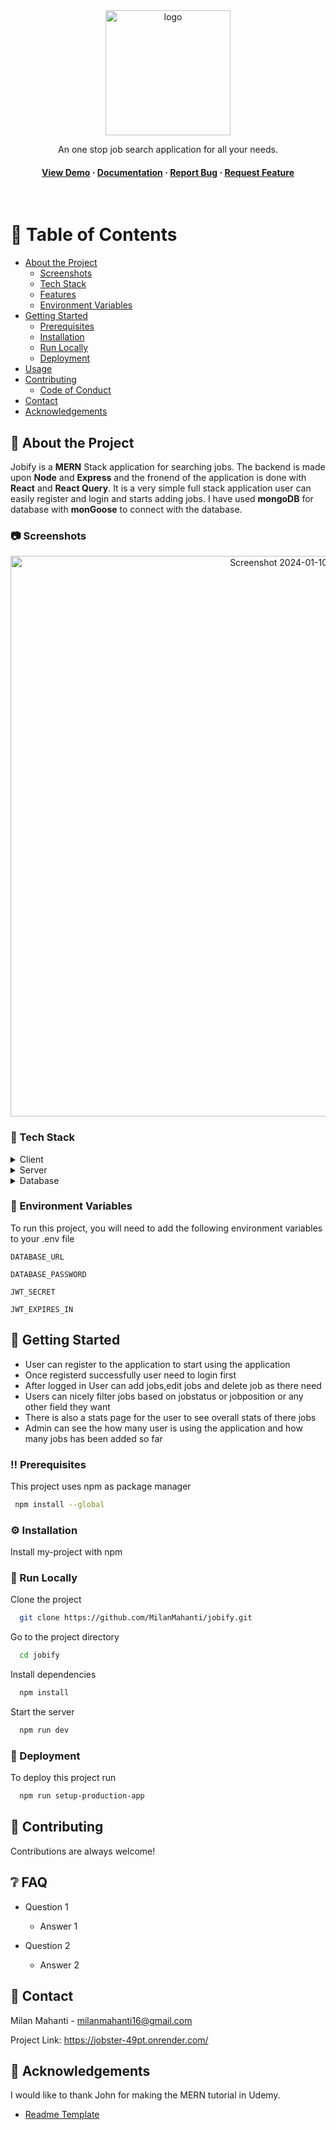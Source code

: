 <!--
![logo](https://github.com/MilanMahanti/jobify-mern-application-temp/assets/114055453/3b5e52cb-c3f6-498f-b811-07da304a1743)<!--
Hey, thanks for using the awesome-readme-template template.  
If you have any enhancements, then fork this project and create a pull request 
or just open an issue with the label "enhancement".

Don't forget to give this project a star for additional support ;)
Maybe you can mention me or this repo in the acknowledgements too
-->
<div align="center">

  <img src="https://github.com/MilanMahanti/jobster-mern-application-temp/assets/114055453/91f1921d-3aa5-49a8-b2f3-2664805fd283" alt="logo" width="200" height="auto" />
  
  <p>
    An one stop job search application for all your needs.
  </p>
  
  
<!-- Badges -->
   
<h4>
    <a href="https://jobster-49pt.onrender.com/">View Demo</a>
  <span> · </span>
    <a href="https://github.com/MilanMahanti/jobify">Documentation</a>
  <span> · </span>
    <a href="https://github.com/MilanMahanti/jobify/issues/">Report Bug</a>
  <span> · </span>
    <a href="https://github.com/MilanMahanti/jobify/issues/">Request Feature</a>
  </h4>
</div>

<br />

<!-- Table of Contents -->
# :notebook_with_decorative_cover: Table of Contents

- [About the Project](#star2-about-the-project)
  * [Screenshots](#camera-screenshots)
  * [Tech Stack](#space_invader-tech-stack)
  * [Features](#dart-features)
  * [Environment Variables](#key-environment-variables)
- [Getting Started](#toolbox-getting-started)
  * [Prerequisites](#bangbang-prerequisites)
  * [Installation](#gear-installation)
  * [Run Locally](#running-run-locally)
  * [Deployment](#triangular_flag_on_post-deployment)
- [Usage](#eyes-usage)
- [Contributing](#wave-contributing)
  * [Code of Conduct](#scroll-code-of-conduct)
- [Contact](#handshake-contact)
- [Acknowledgements](#gem-acknowledgements)

  

<!-- About the Project -->
## :star2: About the Project
Jobify is a **MERN** Stack application for searching jobs. The backend is made upon **Node** and **Express** and the fronend of the application is done with **React** and **React Query**. It is a very simple full stack application user can easily register and login and starts adding jobs. I have used **mongoDB** for database with **monGoose** to connect with the database.

<!-- Screenshots -->
### :camera: Screenshots

<div align="center"> 
<img width="897" alt="Screenshot 2024-01-10 075429" src="https://github.com/MilanMahanti/jobster-mern-application-temp/assets/114055453/f5f6ec60-2226-4ab0-be7b-6aab1a8e9818">
</div>


<!-- TechStack -->
### :space_invader: Tech Stack

<details>
  <summary>Client</summary>
  <ul>
    <li><a href="https://reactjs.org/">React.js</a></li>
    <li><a href="https://reactjs.org/">React Query</a></li>
    <li><a href="https://reactjs.org/">React Router</a></li>
    <li><a href="https://reactjs.org/">Styled Components</a></li>
  </ul>
</details>

<details>
  <summary>Server</summary>
  <ul>
    <li><a href="https://expressjs.com/">Express.js</a></li>
    <li><a href="https://nodejs.com/">Node.js</a></li>
  </ul>
</details>

<details>
<summary>Database</summary>
  <ul>
    <li><a href="https://www.mongodb.com/">MongoDB</a></li>
    <li><a href="https://m0ngoose.com/">Mongoose</a></li>
  </ul>
</details>




<!-- Env Variables -->
### :key: Environment Variables

To run this project, you will need to add the following environment variables to your .env file

`DATABASE_URL`

`DATABASE_PASSWORD`

`JWT_SECRET`

`JWT_EXPIRES_IN`

<!-- Getting Started -->
## 	:toolbox: Getting Started
- User can register to the application to start using the application
- Once registerd successfully user need to login first
- After logged in User can add jobs,edit jobs and delete job as there need
- Users can nicely filter jobs based on jobstatus or jobposition or any other field they want
- There is also a stats page for the user to see overall stats of there jobs
- Admin can see the how many user is using the application and how many jobs has been added so far
<!-- Prerequisites -->
### :bangbang: Prerequisites

This project uses npm as package manager

```bash
 npm install --global 
```

<!-- Installation -->
### :gear: Installation

Install my-project with npm

<!-- Run Locally -->
### :running: Run Locally

Clone the project

```bash
  git clone https://github.com/MilanMahanti/jobify.git
```

Go to the project directory

```bash
  cd jobify
```

Install dependencies

```bash
  npm install
```

Start the server

```bash
  npm run dev
```


<!-- Deployment -->
### :triangular_flag_on_post: Deployment

To deploy this project run

```bash
  npm run setup-production-app
```


<!-- Contributing -->
## :wave: Contributing


Contributions are always welcome!


<!-- FAQ -->
## :grey_question: FAQ

- Question 1

  + Answer 1

- Question 2

  + Answer 2




<!-- Contact -->
## :handshake: Contact

Milan Mahanti  - milanmahanti16@gmail.com

Project Link: https://jobster-49pt.onrender.com/


<!-- Acknowledgments -->
## :gem: Acknowledgements

I would like to thank John for making the MERN tutorial in Udemy.

 - [Readme Template](https://github.com/othneildrew/Best-README-Template)
